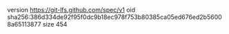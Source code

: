 version https://git-lfs.github.com/spec/v1
oid sha256:386d334de92f95f0dc9b18ec978f753b80385ca05ed676ed2b56008a65113877
size 454
